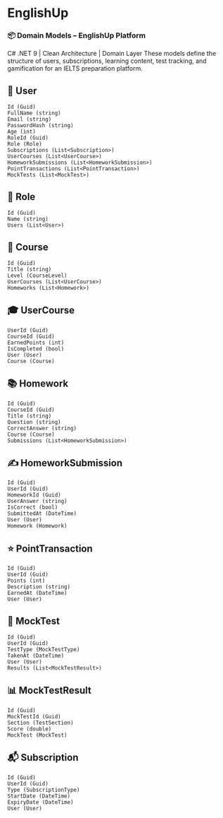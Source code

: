 # EnglishUp

### 📦 Domain Models – EnglishUp Platform
C# .NET 9 | Clean Architecture | Domain Layer
These models define the structure of users, subscriptions, learning content, test tracking, and gamification for an IELTS preparation platform.

## 👤 User
```
Id (Guid)
FullName (string)
Email (string)
PasswordHash (string)
Age (int)
RoleId (Guid)
Role (Role)
Subscriptions (List<Subscription>)
UserCourses (List<UserCourse>)
HomeworkSubmissions (List<HomeworkSubmission>)
PointTransactions (List<PointTransaction>)
MockTests (List<MockTest>)
```

## 🔐 Role
```
Id (Guid)
Name (string)
Users (List<User>)
```

## 📝 Course
```
Id (Guid)
Title (string)
Level (CourseLevel)
UserCourses (List<UserCourse>)
Homeworks (List<Homework>)
```

## 🎓 UserCourse
```
UserId (Guid)
CourseId (Guid)
EarnedPoints (int)
IsCompleted (bool)
User (User)
Course (Course)
```

## 📚 Homework
```
Id (Guid)
CourseId (Guid)
Title (string)
Question (string)
CorrectAnswer (string)
Course (Course)
Submissions (List<HomeworkSubmission>)
```

## ✍️ HomeworkSubmission
```
Id (Guid)
UserId (Guid)
HomeworkId (Guid)
UserAnswer (string)
IsCorrect (bool)
SubmittedAt (DateTime)
User (User)
Homework (Homework)
```

## ⭐ PointTransaction
```
Id (Guid)
UserId (Guid)
Points (int)
Description (string)
EarnedAt (DateTime)
User (User)
```

## 🧪 MockTest
```
Id (Guid)
UserId (Guid)
TestType (MockTestType)
TakenAt (DateTime)
User (User)
Results (List<MockTestResult>)
```

## 📊 MockTestResult
```
Id (Guid)
MockTestId (Guid)
Section (TestSection)
Score (double)
MockTest (MockTest)
```

## 📬 Subscription
```
Id (Guid)
UserId (Guid)
Type (SubscriptionType)
StartDate (DateTime)
ExpiryDate (DateTime)
User (User)
```

